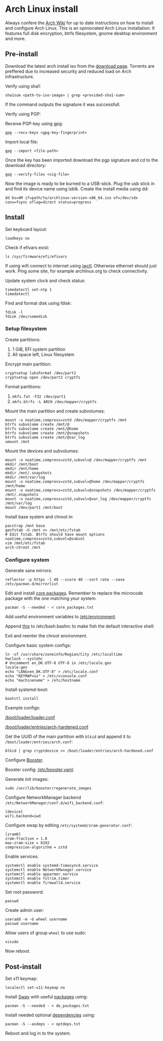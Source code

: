 # Arch Linux install

Always confere the [Arch Wiki](https://wiki.archlinux.org/) for up to date instructions on how to install and configure Arch Linux. This is an opinionated Arch Linux installation. It features full disk encryption, btrfs filesystem, gnome desktop environment and more.

## Pre-install

Download the latest arch install iso from the
[download page](https://archlinux.org/download/).
Torrents are preffered due to increased security and reduced load on Arch infrastructure.

Verify using sha1:

```console
sha1sum <path-to-iso-image> | grep <provided-sha1-sum>
```

If the command outputs the signature it was successfull.

Verify using PGP:

Receive PGP-key using gpg:

```console
gpg --recv-keys <gpg-key-fingerprint>
```

Import local file:

```console
gpg --import <file-path>
```

Once the key has been imported download the pgp signature and cd to the download directory:

```console
gpg --verify-files <sig-file>
```

Now the image is ready to be burned to a USB-stick.
Plug the usb stick in and find its device name using lsblk.
Create the install media using dd:

```console
dd bs=4M if=path/to/archlinux-version-x86_64.iso of=/dev/sdx conv=fsync oflag=direct status=progress
```

## Install

Set keyboard layout:

```console
loadkeys no
```

Check if efivars exist:

```console
ls /sys/firmware/efi/efivars
```

If using wifi connect to internet using [iwctl](https://wiki.archlinux.org/title/Iwd#iwctl).
Otherwise ethernet should just work.
Ping some site, for example archlinux.org to check connectivity.

Update system clock and check status:

```console
timedatectl set-ntp 1
timedatectl
```

Find and format disk using fdisk:

```console
fdisk -l
fdisk /dev/somedisk
```

### Setup filesystem

Create partitions:

1. 1 GiB, EFI system partition
2. All space left, Linux filesystem

Encrypt main partition:

```console
cryptsetup luksFormat /dev/part2
cryptsetup open /dev/part2 cryptfs
```

Format partitions:

1. `mkfs.fat -F32 /dev/part1`
2. `mkfs.btrfs -L ARCH /dev/mapper/cryptfs`

Mount the main partition and create subvolumes:

```console
mount -o noatime,compress=zstd /dev/mapper/cryptfs /mnt
btrfs subvolume create /mnt/@
btrfs subvolume create /mnt/@home
btrfs subvolume create /mnt/@snapshots
btrfs subvolume create /mnt/@var_log
umount /mnt
```

Mount the devices and subvolumes:

```console
mount -o noatime,compress=zstd,subvol=@ /dev/mapper/cryptfs /mnt
mkdir /mnt/boot
mkdir /mnt/home
mkdir /mnt/.snapshots
mkdir /mnt/var/log
mount -o noatime,compress=zstd,subvol=@home /dev/mapper/cryptfs /mnt/home
mount -o noatime,compress=zstd,subvol=@snapshots /dev/mapper/cryptfs /mnt/.snapshots
mount -o noatime,compress=zstd,subvol=@var_log /dev/mapper/cryptfs /mnt/var/log
mount /dev/part1 /mnt/boot
```

Install base system and chroot in:

```console
pacstrap /mnt base
genfstab -U /mnt >> /mnt/etc/fstab
# Edit fstab. Btrfs should have mount options noatime,compress=zstd,subvol=@subvol
vim /mnt/etc/fstab
arch-chroot /mnt
```

### Configure system

Generate sane mirrors:

```
reflector -p https -l 40 --score 40 --sort rate --save /etc/pacman.d/mirrorlist
```

Edit and install [core packages](core_packages.txt). Remember to replace the microcode package with the one matching your system.

```
pacman -S --needed - < core_packages.txt
```

Add useful environment variables to [/etc/environment](environment).

Append [this](fish_interactive) to /etc/bash.bashrc to make fish the default interactive shell:


Exit and reenter the chroot environment.


Configure basic system configs:

```console
ln -sf /usr/share/zoneinfo/Region/City /etc/localtime
hwclock --systohc
# Uncomment en_DK.UTF-8 UTF-8 in /etc/locale.gen
locale-gen
echo "LANG=en_DK.UTF-8" > /etc/locale.conf
echo "KEYMAP=us" > /etc/vconsole.conf
echo "machinename" > /etc/hostname
```

Install systemd-boot:

```console
bootctl install
```

Example configs:

[/boot/loader/loader.conf](loader.conf)

[/boot/loader/entries/arch-hardened.conf](loader.conf)


Get the UUID of the main partition with `blkid` and append it to `/boot/loader/entries/arch.conf`:

```
blkid | grep cryptdevice >> /boot/loader/entries/arch-hardened.conf
```




Configure [Booster](https://wiki.archlinux.org/title/Booster).

Booster config:
[/etc/booster.yaml](booster.yaml)

Generate init images:

```
sudo /usr/lib/booster/regenerate_images
```





Configure NetworkManager backend `/etc/NetworkManager/conf.d/wifi_backend.conf`:

```console
[device]
wifi.backend=iwd
```

Configure swap by editing `/etc/systemd/zram-generator.conf`:

```console
[zram0]
zram-fraction = 1.0
max-zram-size = 8192
compression-algorithm = zstd
```

Enable services:

```console
systemctl enable systemd-timesyncd.service
systemctl enable NetworkManager.service
systemctl enable apparmor.service
systemctl enable fstrim.timer
systemctl enable firewalld.service
```

Set root password:

```console
passwd
```

Create admin user:

```console
useradd -m -G wheel username
passwd username
```

Allow users of group `wheel` to use sudo:

```console
visudo
```

Now reboot.

## Post-install

Set x11 keymap:

```
localectl set-x11-keymap no
```

Install [Sway](https://wiki.archlinux.org/title/Sway) with useful [packages](de_packages.txt) using:

```
pacman -S --needed - < de_packages.txt
```

Install needed optional [dependencies](optdeps.txt) using:

```
pacman -S --asdeps - < optdeps.txt
```

Reboot and log in to the system.

